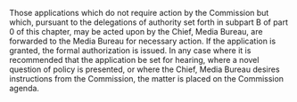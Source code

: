 Those applications which do not require action by the Commission but which, pursuant to the delegations of authority set forth in subpart B of part 0 of this chapter, may be acted upon by the Chief, Media Bureau, are forwarded to the Media Bureau for necessary action. If the application is granted, the formal authorization is issued. In any case where it is recommended that the application be set for hearing, where a novel question of policy is presented, or where the Chief, Media Bureau desires instructions from the Commission, the matter is placed on the Commission agenda.

